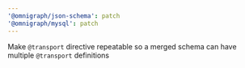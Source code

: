 ```yaml
---
'@omnigraph/json-schema': patch
'@omnigraph/mysql': patch
---
```


Make `@transport` directive repeatable so a merged schema can have multiple `@transport` definitions
